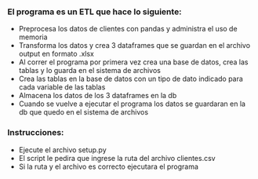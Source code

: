 ### El programa es un ETL que hace lo siguiente:
* Preprocesa los datos de clientes con pandas y administra el uso de memoria
* Transforma los datos y crea 3 dataframes que se guardan en el archivo output en formato .xlsx
* Al correr el programa por primera vez crea una base de datos, crea las tablas y lo guarda en el sistema de archivos
* Crea las tablas en la base de datos con un tipo de dato indicado para cada variable de las tablas
* Almacena los datos de los 3 dataframes en la db
* Cuando se vuelve a ejecutar el programa los datos se guardaran en la db que quedo en el sistema de archivos

### Instrucciones:
* Ejecute el archivo setup.py
* El script le pedira que ingrese la ruta del archivo clientes.csv
* Si la ruta y el archivo es correcto ejecutara el programa
